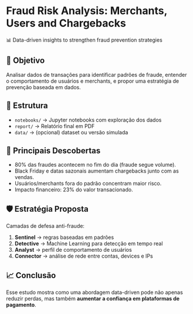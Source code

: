 # Fraud Risk Analysis: Merchants, Users and Chargebacks

📊 Data-driven insights to strengthen fraud prevention strategies

## 🔎 Objetivo
Analisar dados de transações para identificar padrões de fraude, entender o comportamento de usuários e merchants, e propor uma estratégia de prevenção baseada em dados.

## 📂 Estrutura
- `notebooks/` → Jupyter notebooks com exploração dos dados
- `report/` → Relatório final em PDF
- `data/` → (opcional) dataset ou versão simulada

## 🚀 Principais Descobertas
- 80% das fraudes acontecem no fim do dia (fraude segue volume).
- Black Friday e datas sazonais aumentam chargebacks junto com as vendas.
- Usuários/merchants fora do padrão concentram maior risco.
- Impacto financeiro: 23% do valor transacionado.

## 🛡️ Estratégia Proposta
Camadas de defesa anti-fraude:
1. **Sentinel** → regras baseadas em padrões
2. **Detective** → Machine Learning para detecção em tempo real
3. **Analyst** → perfil de comportamento de usuários
4. **Connector** → análise de rede entre contas, devices e IPs

## 📈 Conclusão
Esse estudo mostra como uma abordagem data-driven pode não apenas reduzir perdas, mas também **aumentar a confiança em plataformas de pagamento**.
